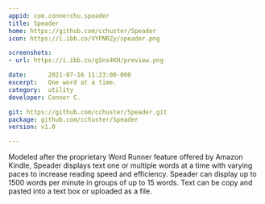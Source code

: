 ```yaml
---
appid: com.connerchu.speader
title: Speader
home: https://github.com/cchuster/Speader
icon: https://i.ibb.co/VYPNRZy/speader.png

screenshots:
- url: https://i.ibb.co/gSns4KH/preview.png

date:      2021-07-16 11:23:00-000
excerpt:   One word at a time.
category:  utility
developer: Conner C.

git: https://github.com/cchuster/Speader.git
package: github.com/cchuster/Speader
version: v1.0

---
```


Modeled after the proprietary Word Runner feature offered by Amazon Kindle, Speader displays text one or multiple words at a time with varying paces to increase reading speed and efficiency. Speader can display up to 1500 words per minute in groups of up to 15 words. Text can be copy and pasted into a text box or uploaded as a file.

